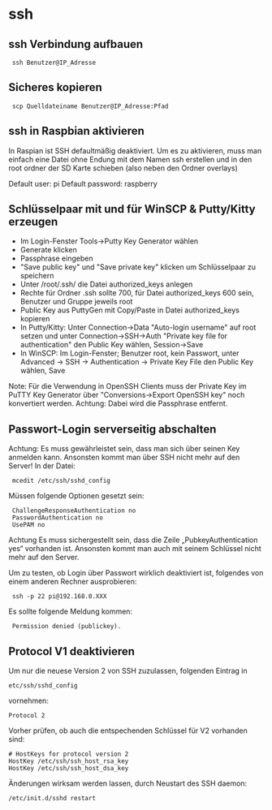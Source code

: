 # ssh

## ssh Verbindung aufbauen

     ssh Benutzer@IP_Adresse
     
## Sicheres kopieren 
    
     scp Quelldateiname Benutzer@IP_Adresse:Pfad 

## ssh in Raspbian aktivieren
In Raspian ist SSH defaultmäßig deaktiviert. Um es zu aktivieren, muss man einfach eine Datei ohne Endung mit dem Namen ssh erstellen und in den root ordner der SD Karte schieben (also neben den Ordner overlays)

Default user: pi Default password: raspberry


## Schlüsselpaar mit und für WinSCP & Putty/Kitty erzeugen

* Im Login-Fenster Tools->Putty Key Generator wählen
* Generate klicken
* Passphrase eingeben
* "Save public key" und "Save private key" klicken um Schlüsselpaar zu speichern
* Unter /root/.ssh/ die Datei authorized_keys anlegen
* Rechte für Ordner .ssh sollte 700, für Datei authorized_keys 600 sein, Benutzer und Gruppe jeweils root
* Public Key aus PuttyGen mit Copy/Paste in Datei authorized_keys kopieren
* In Putty/Kitty: Unter Connection->Data "Auto-login username" auf root setzen und unter Connection->SSH->Auth "Private key file for authentication" den Public Key wählen, Session->Save
* In WinSCP: Im Login-Fenster; Benutzer root, kein Passwort, unter Advanced -> SSH -> Authentication -> Private Key File den Public Key wählen, Save

Note:
Für die Verwendung in OpenSSH Clients muss der Private Key im PuTTY Key Generator über "Conversions->Export OpenSSH key" noch konvertiert werden. Achtung: Dabei wird die Passphrase entfernt. 


## Passwort-Login serverseitig abschalten
Achtung: Es muss gewährleistet sein, dass man sich über seinen Key anmelden kann. Ansonsten kommt man über SSH nicht mehr auf den Server!
In der Datei:
     
     mcedit /etc/ssh/sshd_config

Müssen folgende Optionen gesetzt sein:
     
     ChallengeResponseAuthentication no
     PasswordAuthentication no
     UsePAM no

Achtung
Es muss sichergestellt sein, dass die Zeile „PubkeyAuthentication yes“ vorhanden ist. Ansonsten kommt man auch mit seinem Schlüssel nicht mehr auf den Server.

Um zu testen, ob Login über Passwort wirklich deaktiviert ist, folgendes von einem anderen Rechner ausprobieren:

     ssh -p 22 pi@192.168.0.XXX

Es sollte folgende Meldung kommen:

     Permission denied (publickey).
  
 
## Protocol V1 deaktivieren
Um nur die neuese Version 2 von SSH zuzulassen, folgenden Eintrag in

    etc/ssh/sshd_config
    
vornehmen:

    Protocol 2

Vorher prüfen, ob auch die entspechenden Schlüssel für V2 vorhanden sind:

    # HostKeys for protocol version 2
    HostKey /etc/ssh/ssh_host_rsa_key
    HostKey /etc/ssh/ssh_host_dsa_key

Änderungen wirksam werden lassen, durch Neustart des SSH daemon:
    
    /etc/init.d/sshd restart
    
